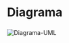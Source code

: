 <h1 align="left">Diagrama</h1>

###
![Diagrama-UML ](https://github.com/user-attachments/assets/6ddf71b7-400c-4922-9bba-dd9141117544)
